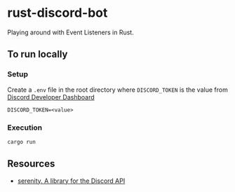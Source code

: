 # rust-discord-bot
Playing around with Event Listeners in Rust.

## To run locally
### Setup
Create a `.env` file in the root directory where `DISCORD_TOKEN` is the value from [Discord Developer Dashboard](https://discord.com/developers/applications)
```
DISCORD_TOKEN=<value>
```
### Execution
```bash
cargo run
```

## Resources
- [serenity. A library for the Discord API](https://crates.io/crates/serenity)